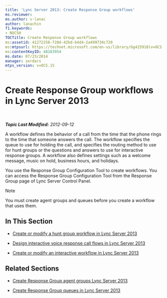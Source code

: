```yaml
---
title: 'Lync Server 2013: Create Response Group workflows'
ms.reviewer: 
ms.author: v-lanac
author: lanachin
f1.keywords:
- NOCSH
TOCTitle: Create Response Group workflows
ms:assetid: 41272258-728d-42bd-b4d4-2a499734c720
ms:mtpsurl: https://technet.microsoft.com/en-us/library/Gg425918(v=OCS.15)
ms:contentKeyID: 48183954
ms.date: 07/23/2014
manager: serdars
mtps_version: v=OCS.15
---
```


<div data-xmlns="http://www.w3.org/1999/xhtml">

<div class="topic" data-xmlns="http://www.w3.org/1999/xhtml" data-msxsl="urn:schemas-microsoft-com:xslt" data-cs="https://msdn.microsoft.com/">

<div data-asp="https://msdn2.microsoft.com/asp">

# Create Response Group workflows in Lync Server 2013

</div>

<div id="mainSection">

<div id="mainBody">

<span> </span>

_**Topic Last Modified:** 2012-09-12_

A workflow defines the behavior of a call from the time that the phone rings to the time that someone answers the call. The workflow specifies the queue to use for holding the call, and specifies the routing method to use for hunt groups or the questions and answers to use for interactive response groups. A workflow also defines settings such as a welcome message, music on hold, business hours, and holidays.

You use the Response Group Configuration Tool to create workflows. You can access the Response Group Configuration Tool from the Response Group page of Lync Server Control Panel.

<div>


> [!NOTE]  
> You must create agent groups and queues before you create a workflow that uses them.



</div>

<div>

## In This Section

  - [Create or modify a hunt group workflow in Lync Server 2013](lync-server-2013-create-or-modify-a-hunt-group-workflow.md)

  - [Design interactive voice response call flows in Lync Server 2013](lync-server-2013-design-interactive-voice-response-call-flows.md)

  - [Create or modify an interactive workflow in Lync Server 2013](lync-server-2013-create-or-modify-an-interactive-workflow.md)

</div>

<div>

## Related Sections

  - [Create Response Group agent groups Lync Server 2013](lync-server-2013-create-response-group-agent-groups.md)

  - [Create Response Group queues in Lync Server 2013](lync-server-2013-create-response-group-queues.md)

</div>

</div>

<span> </span>

</div>

</div>

</div>

